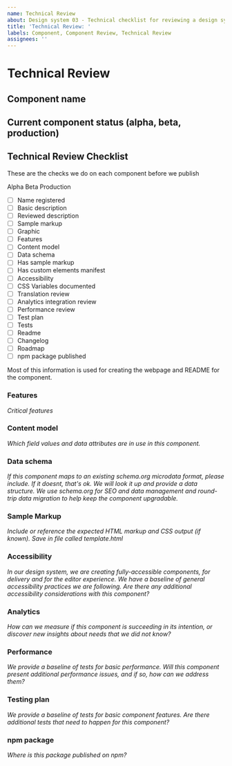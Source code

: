 ```yaml
---
name: Technical Review
about: Design system 03 - Technical checklist for reviewing a design system component
title: 'Technical Review: '
labels: Component, Component Review, Technical Review
assignees: ''
---
```


# Technical Review

## Component name

## Current component status (alpha, beta, production)

## Technical Review Checklist
These are the checks we do on each component before we publish

Alpha
Beta
Production

- [ ] Name registered
- [ ] Basic description
- [ ] Reviewed description
- [ ] Sample markup
- [ ] Graphic
- [ ] Features
- [ ] Content model
- [ ] Data schema
- [ ] Has sample markup
- [ ] Has custom elements manifest
- [ ] Accessibility
- [ ] CSS Variables documented
- [ ] Translation review
- [ ] Analytics integration review
- [ ] Performance review
- [ ] Test plan
- [ ] Tests
- [ ] Readme
- [ ] Changelog
- [ ] Roadmap
- [ ] npm package published

Most of this information is used for creating the webpage and README for the component.

### Features
*Critical features*

### Content model
*Which field values and data attributes are in use in this component.*

### Data schema
*If this component maps to an existing schema.org microdata format, please include. If it doesnt, that's ok. We will look it up and provide a data structure. We use schema.org for SEO and data management and round-trip data migration to help keep the component upgradable.*

### Sample Markup
*Include or reference the expected HTML markup and CSS output (if known). Save in file called template.html*

### Accessibility
*In our design system, we are creating fully-accessible components, for delivery and for the editor experience. We have a baseline of general accessibility practices we are following. Are there any additional accessibility considerations with this component?* 

### Analytics
*How can we measure if this component is succeeding in its intention, or discover new insights about needs that we did not know?*

### Performance
*We provide a baseline of tests for basic performance. Will this component present additional performance issues, and if so, how can we address them?*

### Testing plan
*We provide a baseline of tests for basic component features. Are there additional tests that need to happen for this component?*

### npm package
*Where is this package published on npm?*